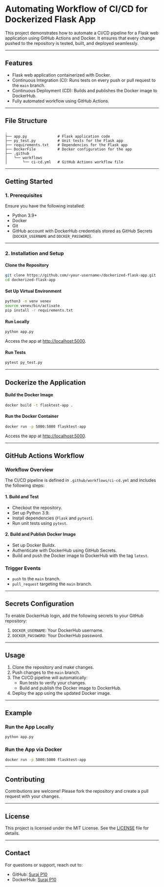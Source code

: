 # Automating Workflow of CI/CD for Dockerized Flask App

This project demonstrates how to automate a CI/CD pipeline for a Flask web application using GitHub Actions and Docker. It ensures that every change pushed to the repository is tested, built, and deployed seamlessly.

---

## **Features**
- Flask web application containerized with Docker.
- Continuous Integration (CI): Runs tests on every push or pull request to the `main` branch.
- Continuous Deployment (CD): Builds and publishes the Docker image to DockerHub.
- Fully automated workflow using GitHub Actions.

---

## **File Structure**
```
.
├── app.py              # Flask application code
├── py_test.py          # Unit tests for the Flask app
├── requirements.txt    # Dependencies for the Flask app
├── DockerFile          # Docker configuration for the app
├── .github
│   └── workflows
│       └── ci-cd.yml   # GitHub Actions workflow file
```

---

## **Getting Started**

### **1. Prerequisites**
Ensure you have the following installed:
- Python 3.9+
- Docker
- Git
- GitHub account with DockerHub credentials stored as GitHub Secrets (`DOCKER_USERNAME` and `DOCKER_PASSWORD`).

---

### **2. Installation and Setup**

#### **Clone the Repository**
```bash
git clone https://github.com/<your-username>/dockerized-flask-app.git
cd dockerized-flask-app
```

#### **Set Up Virtual Environment**
```bash
python3 -m venv venev
source venev/bin/activate
pip install -r requirements.txt
```

#### **Run Locally**
```bash
python app.py
```
Access the app at [http://localhost:5000](http://localhost:5000).

#### **Run Tests**
```bash
pytest py_test.py
```

---

## **Dockerize the Application**

#### **Build the Docker Image**
```bash
docker build -t flasktest-app .
```

#### **Run the Docker Container**
```bash
docker run -p 5000:5000 flasktest-app
```
Access the app at [http://localhost:5000](http://localhost:5000).

---

## **GitHub Actions Workflow**

### **Workflow Overview**
The CI/CD pipeline is defined in `.github/workflows/ci-cd.yml` and includes the following steps:

#### **1. Build and Test**
- Checkout the repository.
- Set up Python 3.9.
- Install dependencies (`Flask` and `pytest`).
- Run unit tests using `pytest`.

#### **2. Build and Publish Docker Image**
- Set up Docker Buildx.
- Authenticate with DockerHub using GitHub Secrets.
- Build and push the Docker image to DockerHub with the tag `latest`.

### **Trigger Events**
- `push` to the `main` branch.
- `pull_request` targeting the `main` branch.

---

## **Secrets Configuration**
To enable DockerHub login, add the following secrets to your GitHub repository:
1. `DOCKER_USERNAME`: Your DockerHub username.
2. `DOCKER_PASSWORD`: Your DockerHub password.

---

## **Usage**
1. Clone the repository and make changes.
2. Push changes to the `main` branch.
3. The CI/CD pipeline will automatically:
   - Run tests to verify your changes.
   - Build and publish the Docker image to DockerHub.
4. Deploy the app using the updated Docker image.

---

## **Example**
### **Run the App Locally**
```bash
python app.py
```
### **Run the App via Docker**
```bash
docker run -p 5000:5000 flasktest-app
```

---

## **Contributing**
Contributions are welcome! Please fork the repository and create a pull request with your changes.

---

## **License**
This project is licensed under the MIT License. See the [LICENSE](LICENSE) file for details.

---

## **Contact**
For questions or support, reach out to:
- GitHub: [Suraj P10](https://github.com/Suraj-p10)
- DockerHub: [Suraj P10](https://hub.docker.com/u/surajp10)

